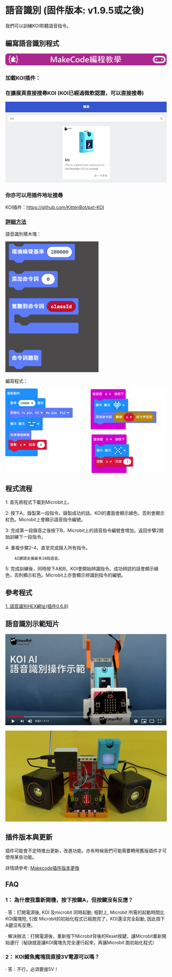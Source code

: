 # **語音識別 (固件版本: v1.9.5或之後)**

我們可以訓練KOI聆聽語音指令。

## 編寫語音識別程式

![](../../functional_module/PWmodules/images/mcbanner.png)

### 加載KOI插件：

### 在擴展頁直接搜尋KOI (KOI已經過微軟認證，可以直接搜尋)

![](./images/koi_search.png)

### 你亦可以用插件地址搜尋

KOI插件：https://github.com/KittenBot/pxt-KOI


### [詳細方法](../../Makecode/powerBrickMC)

語音識別積木塊：

![](KOI13/1.png)

編寫程式：

![](KOI13/code1.png)

## 程式流程

1: 首先將程式下載到Microbit上。

2: 按下A，錄製第一段指令。錄製成功的話，KOI的畫面會顯示綠色，否則會顯示紅色。Microbit上會顯示語音指令編號。

3: 完成第一段錄音之後按下B，Microbit上的語音指令編號會增加。返回步驟2開始訓練下一段指令。

4: 重複步驟2-4，直至完成錄入所有指令。

        AI鏡頭支援最多10段語音。

5: 完成訓練後，同時按下A和B，KOI會開始辨識指令。成功辨認的話會顯示綠色，否則顯示紅色。Microbit上亦會顯示辨識到指令的編號。

## 參考程式

[1. 語音識別HEX網址(插件0.6.8)](https://makecode.microbit.org/_PW40iX8fr002)

## 語音識別示範短片

[![](KOI13/3.png)](https://www.youtube.com/watch?v=xlcv4hETpRI&feature=youtu.be)

[![](KOI13/video.png)](https://www.youtube.com/watch?v=771JRYQIv0o)


## 插件版本與更新

插件可能會不定時推出更新，改進功能。亦有時候我們可能需要轉用舊版插件才可使用某些功能。

詳情請參考: [Makecode插件版本更換](../../Makecode/makecode_extensionUpdate)

## FAQ

### 1： 為什麼我重新開機，按下按鍵A，但按鍵沒有反應？

·    答：打開電源後, KOI 及microbit 同時起動; 相對上, Microbit 所需的起動時間比KOI魔塊短, 引致 Microbit的初始化程式已經跑完了，KOI還沒完全起動, 因此按下A鍵沒有反應。

·    解決辦法：打開電源後，重新按下Microbit背後的Reset按鍵，讓Microbit重新開始運行（秘訣就是讓KOI魔塊先完全運行起來，再讓Microbit 跑初始化程式）

### 2： KOI鯉魚魔塊我直接3V電源可以嗎？

·    答：不行，必須要接5V！


